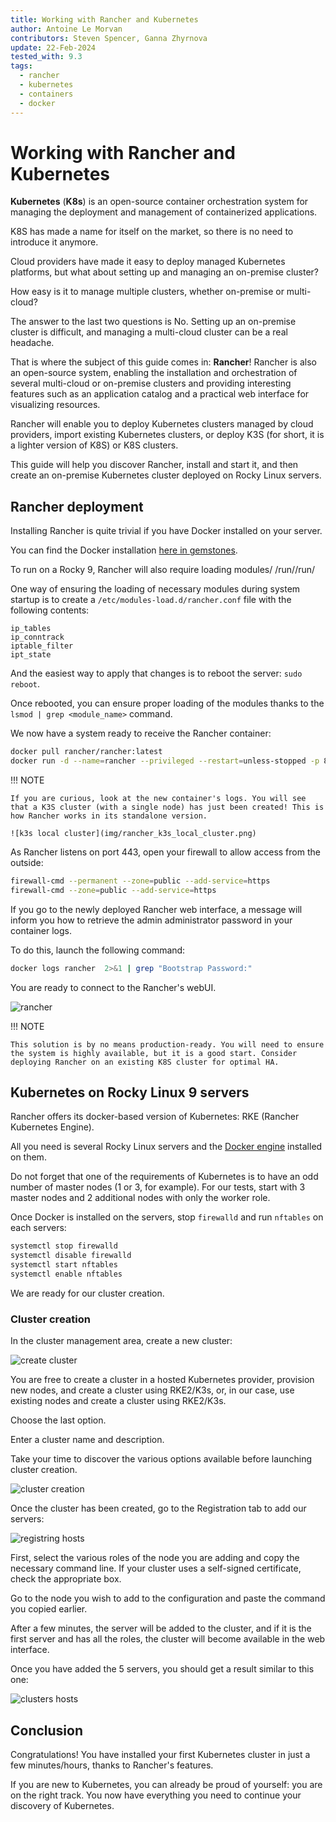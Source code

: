 ```yaml
---
title: Working with Rancher and Kubernetes
author: Antoine Le Morvan
contributors: Steven Spencer, Ganna Zhyrnova
update: 22-Feb-2024
tested_with: 9.3
tags:
  - rancher
  - kubernetes
  - containers
  - docker
---
```


# Working with Rancher and Kubernetes

**Kubernetes** (**K8s**) is an open-source container orchestration system for managing the deployment and management of containerized applications.

K8S has made a name for itself on the market, so there is no need to introduce it anymore.

Cloud providers have made it easy to deploy managed Kubernetes platforms, but what about setting up and managing an on-premise cluster?

How easy is it to manage multiple clusters, whether on-premise or multi-cloud?

The answer to the last two questions is No. Setting up an on-premise cluster is difficult, and managing a multi-cloud cluster can be a real headache.

That is where the subject of this guide comes in: **Rancher**! Rancher is also an open-source system, enabling the installation and orchestration of several multi-cloud or on-premise clusters and providing interesting features such as an application catalog and a practical web interface for visualizing resources.

Rancher will enable you to deploy Kubernetes clusters managed by cloud providers, import existing Kubernetes clusters, or deploy K3S (for short, it is a lighter version of K8S) or K8S clusters.

This guide will help you discover Rancher, install and start it, and then create an on-premise Kubernetes cluster deployed on Rocky Linux servers.

## Rancher deployment

Installing Rancher is quite trivial if you have Docker installed on your server.

You can find the Docker installation [here in gemstones](https://docs.rockylinux.org/gemstones/docker/).

To run on a Rocky 9, Rancher will also require loading modules/
/run//run/

One way of ensuring the loading of necessary modules during system startup is to create a `/etc/modules-load.d/rancher.conf` file with the following contents:

```text
ip_tables
ip_conntrack
iptable_filter
ipt_state
```

And the easiest way to apply that changes is to reboot the server: `sudo reboot`.

Once rebooted, you can ensure proper loading of the modules thanks to the `lsmod | grep <module_name>` command.

We now have a system ready to receive the Rancher container:

```bash
docker pull rancher/rancher:latest
docker run -d --name=rancher --privileged --restart=unless-stopped -p 80:80 -p 443:443 rancher/rancher:latest
```

!!! NOTE

    If you are curious, look at the new container's logs. You will see that a K3S cluster (with a single node) has just been created! This is how Rancher works in its standalone version.

    ![k3s local cluster](img/rancher_k3s_local_cluster.png)

As Rancher listens on port 443, open your firewall to allow access from the outside:

```bash
firewall-cmd --permanent --zone=public --add-service=https
firewall-cmd --zone=public --add-service=https
```

If you go to the newly deployed Rancher web interface, a message will inform you how to retrieve the admin administrator password in your container logs.

To do this, launch the following command:

```bash
docker logs rancher  2>&1 | grep "Bootstrap Password:"
```

You are ready to connect to the Rancher's webUI.

![rancher](img/rancher_login.png)

!!! NOTE

    This solution is by no means production-ready. You will need to ensure the system is highly available, but it is a good start. Consider deploying Rancher on an existing K8S cluster for optimal HA.

## Kubernetes on Rocky Linux 9 servers

Rancher offers its docker-based version of Kubernetes: RKE (Rancher Kubernetes Engine).

All you need is several Rocky Linux servers and the [Docker engine](https://docs.rockylinux.org/gemstones/docker/) installed on them.

Do not forget that one of the requirements of Kubernetes is to have an odd number of master nodes (1 or 3, for example). For our tests, start with 3 master nodes and 2 additional nodes with only the worker role.

Once Docker is installed on the servers, stop `firewalld` and run `nftables` on each servers:

```bash
systemctl stop firewalld
systemctl disable firewalld
systemctl start nftables
systemctl enable nftables
```

We are ready for our cluster creation.

### Cluster creation

In the cluster management area, create a new cluster:

![create cluster](img/rancher_cluster_create.png)

You are free to create a cluster in a hosted Kubernetes provider, provision new nodes, and create a cluster using RKE2/K3s, or, in our case, use existing nodes and create a cluster using RKE2/K3s.

Choose the last option.

Enter a cluster name and description.

Take your time to discover the various options available before launching cluster creation.

![cluster creation](img/rancher_create_custom_cluster.png)

Once the cluster has been created, go to the Registration tab to add our servers:

![registring hosts](img/rancher_hosts_registration.png)

First, select the various roles of the node you are adding and copy the necessary command line. If your cluster uses a self-signed certificate, check the appropriate box.

Go to the node you wish to add to the configuration and paste the command you copied earlier.

After a few minutes, the server will be added to the cluster, and if it is the first server and has all the roles, the cluster will become available in the web interface.

Once you have added the 5 servers, you should get a result similar to this one:

![clusters hosts](img/rancher_cluster_ready.png)

## Conclusion

Congratulations! You have installed your first Kubernetes cluster in just a few minutes/hours, thanks to Rancher's features.

If you are new to Kubernetes, you can already be proud of yourself: you are on the right track. You now have everything you need to continue your discovery of Kubernetes.

